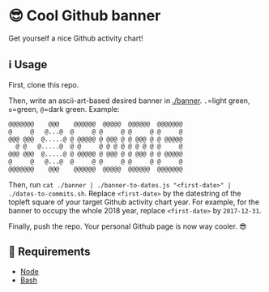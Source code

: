 # 😎 Cool Github banner

Get yourself a nice Github activity chart!

## ℹ️ Usage

First, clone this repo.

Then, write an ascii-art-based desired banner in [./banner](./banner). `.`=light green, `o`=green, `@`=dark green. Example:

```txt
@@@@@@@    @@@    @@@@@@  @@@@@  @@@@@@  @@@@@@@
@     @   @...@  @     @ @     @ @     @ @     @
@@@ @@@  @.....@ @ @@@@@ @ @@@ @ @ @@@ @ @ @@@@@
  @ @   @.....@  @ @     @ @ @ @ @ @ @ @ @     @
@@@ @@@  @.....@ @ @@@@@ @ @@@ @ @ @@@ @ @ @@@@@
@     @   @...@  @     @ @     @ @     @ @     @
@@@@@@@    @@@    @@@@@@  @@@@@  @@@@@@  @@@@@@@
```

Then, run `cat ./banner | ./banner-to-dates.js "<first-date>" | ./dates-to-commits.sh`. Replace `<first-date>` by the datestring of the topleft square of your target Github activity chart year. For example, for the banner to occupy the whole 2018 year, replace `<first-date>` by `2017-12-31`.

Finally, push the repo. Your personal Github page is now way cooler. 😎

## 🔗 Requirements

- [Node](https://nodejs.org/en/download/)
- [Bash](https://www.gnu.org/software/bash/)